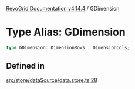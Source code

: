 [RevoGrid Documentation v4.14.4](README.md) / GDimension

# Type Alias: GDimension

```ts
type GDimension: DimensionRows | DimensionCols;
```

## Defined in

[src/store/dataSource/data.store.ts:28](https://github.com/revolist/revogrid/blob/a32d3a869ff2d770043cd2738815e885c8f5d1a9/src/store/dataSource/data.store.ts#L28)
